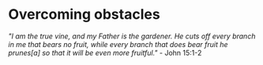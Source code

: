 # Overcoming obstacles

_"I am the true vine, and my Father is the gardener. 
He cuts off every branch in me that bears no fruit, while every branch that does bear fruit he prunes[a] so that it will be even more fruitful."_ - John 15:1-2
